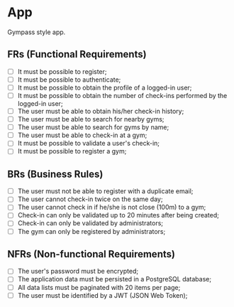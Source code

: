 # App

Gympass style app.

## FRs (Functional Requirements)

- [ ] It must be possible to register;
- [ ] It must be possible to authenticate;
- [ ] It must be possible to obtain the profile of a logged-in user;
- [ ] It must be possible to obtain the number of check-ins performed by the logged-in user;
- [ ] The user must be able to obtain his/her check-in history;
- [ ] The user must be able to search for nearby gyms;
- [ ] The user must be able to search for gyms by name;
- [ ] The user must be able to check-in at a gym;
- [ ] It must be possible to validate a user's check-in;
- [ ] It must be possible to register a gym;

## BRs (Business Rules)

- [ ] The user must not be able to register with a duplicate email;
- [ ] The user cannot check-in twice on the same day; 
- [ ] The user cannot check in if he/she is not close (100m) to a gym;
- [ ] Check-in can only be validated up to 20 minutes after being created;
- [ ] Check-in can only be validated by administrators;
- [ ] The gym can only be registered by administrators;

## NFRs (Non-functional Requirements)

- [ ] The user's password must be encrypted;
- [ ] The application data must be persisted in a PostgreSQL database;
- [ ] All data lists must be paginated with 20 items per page;
- [ ] The user must be identified by a JWT (JSON Web Token);